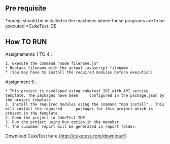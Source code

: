 Pre requisite
--------------------------------------------------
*nodejs should be installed in the machines where these programs are to be executed
*CukeTest IDE


How  TO RUN
--------------------------------------------------

Assignements 1 TO 4 :

    1. Execute the command "node filename.js"
    * Replace filename with the actual javascript filename
    * (You may have to install the required modules before execution)

Assignment 5 :

    * This project is developed using cuketest IDE with API service template. The packages have been     configured in the package.json by the project template
    1. Install the required modules using the command "npm install" . This will install the required      packages for this project which is present in the template
    2. Open the project in CukeTest IDE 
    3. Run the project using Run option in the menubar
    4. The cucumber report will be generated in report folder. 

Download CukeTest here (http://cuketest.com/download/)


